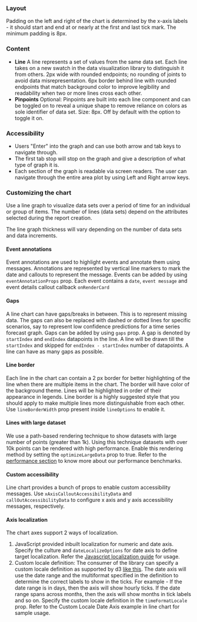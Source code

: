 ### Layout

Padding on the left and right of the chart is determined by the x-axis labels - it should start and end at or nearly at the first and last tick mark. The minimum padding is 8px.

### Content

- **Line** A line represents a set of values from the same data set. Each line takes on a new swatch in the data visualization library to distinguish it from others. 2px wide with rounded endpoints; no rounding of joints to avoid data misrepresentation. 6px border behind line with rounded endpoints that match background color to improve legibility and readability when two or more lines cross each other.
- **Pinpoints** Optional: Pinpoints are built into each line component and can be toggled on to reveal a unique shape to remove reliance on colors as sole identifier of data set. Size: 8px. Off by default with the option to toggle it on.

### Accessibility

- Users "Enter" into the graph and can use both arrow and tab keys to navigate through.
- The first tab stop will stop on the graph and give a description of what type of graph it is.
- Each section of the graph is readable via screen readers. The user can navigate through the entire area plot by using Left and Right arrow keys.

### Customizing the chart

Use a line graph to visualize data sets over a period of time for an individual or group of items. The number of lines (data sets) depend on the attributes selected during the report creation.

The line graph thickness will vary depending on the number of data sets and data increments.

#### Event annotations

Event annotations are used to highlight events and annotate them using messages. Annotations are represented by vertical line markers to mark the date and callouts to represent the message. Events can be added by using `eventAnnotationProps` prop. Each event contains a `date`, `event message` and event details callout callback `onRenderCard`

#### Gaps

A line chart can have gaps/breaks in between. This is to represent missing data. The gaps can also be replaced with dashed or dotted lines for specific scenarios, say to represent low confidence predictions for a time series forecast graph. Gaps can be added by using `gaps` prop. A gap is denoted by `startIndex` and `endIndex` datapoints in the line. A line will be drawn till the `startIndex` and skipped for `endIndex - startIndex` number of datapoints. A line can have as many gaps as possible.

#### Line border

Each line in the chart can contain a 2 px border for better highlighting of the line when there are multiple items in the chart. The border will have color of the background theme. Lines will be highlighted in order of their appearance in legends. Line border is a highly suggested style that you should apply to make multiple lines more distinguishable from each other. Use `lineBorderWidth` prop present inside `lineOptions` to enable it.

#### Lines with large dataset

We use a path-based rendering technique to show datasets with large number of points (greater than 1k). Using this technique datasets with over 10k points can be rendered with high performance. Enable this rendering method by setting the `optimizeLargeData` prop to true. Refer to the [performance section](https://github.com/microsoft/fluentui/blob/master/packages/react-charting/README.md#performance) to know more about our performance benchmarks.

#### Custom accessibility

Line chart provides a bunch of props to enable custom accessibility messages. Use `xAxisCalloutAccessibilityData` and `callOutAccessibilityData` to configure x axis and y axis accessibility messages, respectively.

#### Axis localization

The chart axes support 2 ways of localization.

1. JavaScript provided inbuilt localization for numeric and date axis. Specify the culture and `dateLocalizeOptions` for date axis to define target localization. Refer the [Javascript localization guide](https://developer.mozilla.org/en-US/docs/Web/JavaScript/Reference/Global_Objects/Date/toLocaleDateString) for usage.
2. Custom locale definition: The consumer of the library can specify a custom locale definition as supported by d3 [like this](https://github.com/d3/d3-time-format/blob/main/locale/en-US.json). The date axis will use the date range and the multiformat specified in the definition to determine the correct labels to show in the ticks. For example - If the date range is in days, then the axis will show hourly ticks. If the date range spans across months, then the axis will show months in tick labels and so on. Specify the custom locale definition in the `timeFormatLocale` prop. Refer to the Custom Locale Date Axis example in line chart for sample usage.
